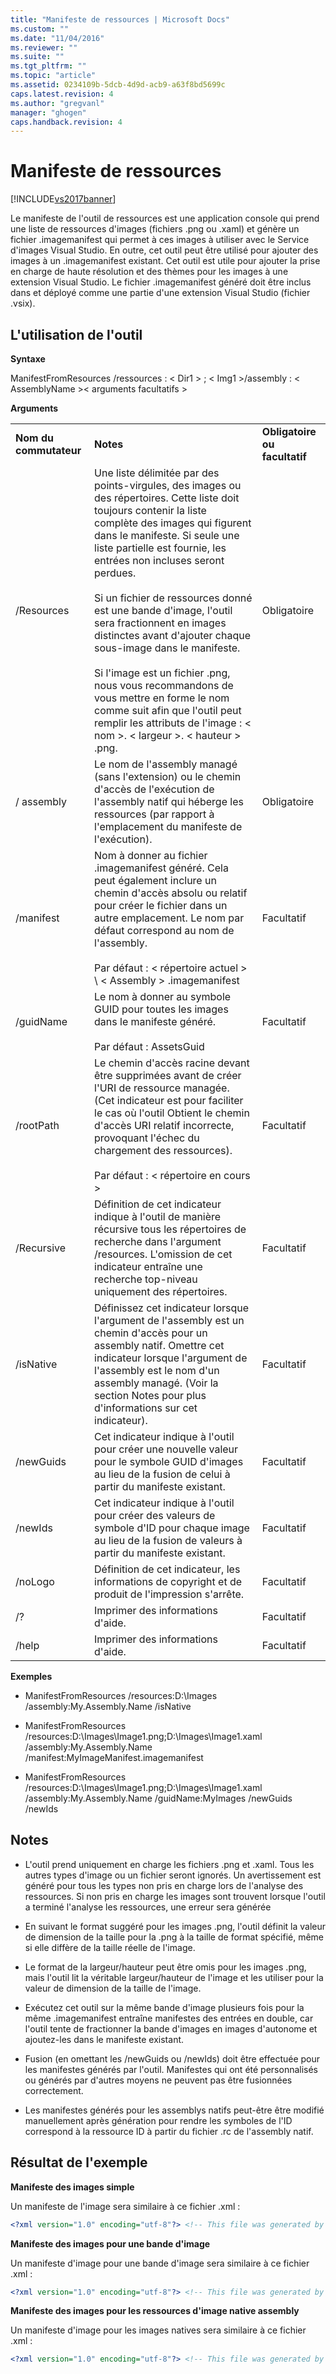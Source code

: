 ```yaml
---
title: "Manifeste de ressources | Microsoft Docs"
ms.custom: ""
ms.date: "11/04/2016"
ms.reviewer: ""
ms.suite: ""
ms.tgt_pltfrm: ""
ms.topic: "article"
ms.assetid: 0234109b-5dcb-4d9d-acb9-a63f8bd5699c
caps.latest.revision: 4
ms.author: "gregvanl"
manager: "ghogen"
caps.handback.revision: 4
---
```

# Manifeste de ressources
[!INCLUDE[vs2017banner](../../code-quality/includes/vs2017banner.md)]

Le manifeste de l'outil de ressources est une application console qui prend une liste de ressources d'images \(fichiers .png ou .xaml\) et génère un fichier .imagemanifest qui permet à ces images à utiliser avec le Service d'images Visual Studio. En outre, cet outil peut être utilisé pour ajouter des images à un .imagemanifest existant. Cet outil est utile pour ajouter la prise en charge de haute résolution et des thèmes pour les images à une extension Visual Studio. Le fichier .imagemanifest généré doit être inclus dans et déployé comme une partie d'une extension Visual Studio \(fichier .vsix\).  
  
## L'utilisation de l'outil  
 **Syntaxe**  
  
 ManifestFromResources \/ressources : \< Dir1 \> ; \< Img1 \>\/assembly : \< AssemblyName \>\< arguments facultatifs \>  
  
 **Arguments**  
  
||||  
|-|-|-|  
|**Nom du commutateur**|**Notes**|**Obligatoire ou facultatif**|  
|\/Resources|Une liste délimitée par des points\-virgules, des images ou des répertoires. Cette liste doit toujours contenir la liste complète des images qui figurent dans le manifeste. Si seule une liste partielle est fournie, les entrées non incluses seront perdues.<br /><br /> Si un fichier de ressources donné est une bande d'image, l'outil sera fractionnent en images distinctes avant d'ajouter chaque sous\-image dans le manifeste.<br /><br /> Si l'image est un fichier .png, nous vous recommandons de vous mettre en forme le nom comme suit afin que l'outil peut remplir les attributs de l'image : \< nom \>. \< largeur \>. \< hauteur \> .png.|Obligatoire|  
|\/ assembly|Le nom de l'assembly managé \(sans l'extension\) ou le chemin d'accès de l'exécution de l'assembly natif qui héberge les ressources \(par rapport à l'emplacement du manifeste de l'exécution\).|Obligatoire|  
|\/manifest|Nom à donner au fichier .imagemanifest généré. Cela peut également inclure un chemin d'accès absolu ou relatif pour créer le fichier dans un autre emplacement. Le nom par défaut correspond au nom de l'assembly.<br /><br /> Par défaut : \< répertoire actuel \> \\ \< Assembly \> .imagemanifest|Facultatif|  
|\/guidName|Le nom à donner au symbole GUID pour toutes les images dans le manifeste généré.<br /><br /> Par défaut : AssetsGuid|Facultatif|  
|\/rootPath|Le chemin d'accès racine devant être supprimées avant de créer l'URI de ressource managée. \(Cet indicateur est pour faciliter le cas où l'outil Obtient le chemin d'accès URI relatif incorrecte, provoquant l'échec du chargement des ressources\).<br /><br /> Par défaut : \< répertoire en cours \>|Facultatif|  
|\/Recursive|Définition de cet indicateur indique à l'outil de manière récursive tous les répertoires de recherche dans l'argument \/resources. L'omission de cet indicateur entraîne une recherche top\-niveau uniquement des répertoires.|Facultatif|  
|\/isNative|Définissez cet indicateur lorsque l'argument de l'assembly est un chemin d'accès pour un assembly natif. Omettre cet indicateur lorsque l'argument de l'assembly est le nom d'un assembly managé. \(Voir la section Notes pour plus d'informations sur cet indicateur\).|Facultatif|  
|\/newGuids|Cet indicateur indique à l'outil pour créer une nouvelle valeur pour le symbole GUID d'images au lieu de la fusion de celui à partir du manifeste existant.|Facultatif|  
|\/newIds|Cet indicateur indique à l'outil pour créer des valeurs de symbole d'ID pour chaque image au lieu de la fusion de valeurs à partir du manifeste existant.|Facultatif|  
|\/noLogo|Définition de cet indicateur, les informations de copyright et de produit de l'impression s'arrête.|Facultatif|  
|\/?|Imprimer des informations d'aide.|Facultatif|  
|\/help|Imprimer des informations d'aide.|Facultatif|  
  
 **Exemples**  
  
-   ManifestFromResources \/resources:D:\\Images \/assembly:My.Assembly.Name \/isNative  
  
-   ManifestFromResources \/resources:D:\\Images\\Image1.png;D:\\Images\\Image1.xaml \/assembly:My.Assembly.Name \/manifest:MyImageManifest.imagemanifest  
  
-   ManifestFromResources \/resources:D:\\Images\\Image1.png;D:\\Images\\Image1.xaml \/assembly:My.Assembly.Name \/guidName:MyImages \/newGuids \/newIds  
  
## Notes  
  
-   L'outil prend uniquement en charge les fichiers .png et .xaml. Tous les autres types d'image ou un fichier seront ignorés. Un avertissement est généré pour tous les types non pris en charge lors de l'analyse des ressources. Si non pris en charge les images sont trouvent lorsque l'outil a terminé l'analyse les ressources, une erreur sera générée  
  
-   En suivant le format suggéré pour les images .png, l'outil définit la valeur de dimension de la taille pour la .png à la taille de format spécifié, même si elle diffère de la taille réelle de l'image.  
  
-   Le format de la largeur\/hauteur peut être omis pour les images .png, mais l'outil lit la véritable largeur\/hauteur de l'image et les utiliser pour la valeur de dimension de la taille de l'image.  
  
-   Exécutez cet outil sur la même bande d'image plusieurs fois pour la même .imagemanifest entraîne manifestes des entrées en double, car l'outil tente de fractionner la bande d'images en images d'autonome et ajoutez\-les dans le manifeste existant.  
  
-   Fusion \(en omettant les \/newGuids ou \/newIds\) doit être effectuée pour les manifestes générés par l'outil. Manifestes qui ont été personnalisés ou générés par d'autres moyens ne peuvent pas être fusionnées correctement.  
  
-   Les manifestes générés pour les assemblys natifs peut\-être être modifié manuellement après génération pour rendre les symboles de l'ID correspond à la ressource ID à partir du fichier .rc de l'assembly natif.  
  
## Résultat de l'exemple  
 **Manifeste des images simple**  
  
 Un manifeste de l'image sera similaire à ce fichier .xml :  
  
```xml  
<?xml version="1.0" encoding="utf-8"?> <!-- This file was generated by the ManifestFromResources tool.--> <!-- Version: 14.0.15197 --> <ImageManifest xmlns:xsi="http://www.w3.org/2001/XMLSchema-instance" xmlns:xsd="http://www.w3.org/2001/XMLSchema" xmlns="http://schemas.microsoft.com/VisualStudio/ImageManifestSchema/2014"> <Symbols> <String Name="Resources" Value="/My.Assembly.Name;Component/Resources/Images" /> <Guid Name="AssetsGuid" Value="{fb41b7ef-6587-480c-aa27-5b559d42cfc9}" /> <ID Name="MyImage" Value="0" /> </Symbols> <Images> <Image Guid="$(AssetsGuid)" ID="$(MyImage)"> <Source Uri="$(Resources)/Xaml/MyImage.xaml" /> <Source Uri="$(Resources)/Png/MyImage.16.16.png"> <Size Value="16" /> </Source> </Image> </Images> <ImageLists /> </ImageManifest>  
```  
  
 **Manifeste des images pour une bande d'image**  
  
 Un manifeste d'image pour une bande d'image sera similaire à ce fichier .xml :  
  
```xml  
<?xml version="1.0" encoding="utf-8"?> <!-- This file was generated by the ManifestFromResources tool.--> <!-- Version: 14.0.15197 --> <ImageManifest xmlns:xsi="http://www.w3.org/2001/XMLSchema-instance" xmlns:xsd="http://www.w3.org/2001/XMLSchema" xmlns="http://schemas.microsoft.com/VisualStudio/ImageManifestSchema/2014"> <Symbols> <String Name="Resources" Value="/My.Assembly.Name;Component/Resources/ImageStrip" /> <Guid Name="AssetsGuid" Value="{fb41b7ef-6587-480c-aa27-5b559d42cfc9}" /> <ID Name="MyImageStrip_0" Value="1" /> <ID Name="MyImageStrip_1" Value="2" /> <ID Name="MyImageStrip" Value="3" /> </Symbols> <Images> <Image Guid="$(AssetsGuid)" ID="$(MyImageStrip_0)"> <Source Uri="$(Resources)/MyImageStrip_0.png"> <Size Value="16" /> </Source> </Image> <Image Guid="$(AssetsGuid)" ID="$(MyImageStrip_1)"> <Source Uri="$(Resources)/MyImageStrip_1.png"> <Size Value="16" /> </Source> </Image> </Images> <ImageLists> <ImageList Guid="$(AssetsGuid)" ID="$(MyImageStrip)"> <ContainedImage Guid="$(AssetsGuid)" ID="$(MyImageStrip_0)" /> <ContainedImage Guid="$(AssetsGuid)" ID="$(MyImageStrip_1)" /> </ImageList> </ImageLists> </ImageManifest>  
```  
  
 **Manifeste des images pour les ressources d'image native assembly**  
  
 Un manifeste d'image pour les images natives sera similaire à ce fichier .xml :  
  
```xml  
<?xml version="1.0" encoding="utf-8"?> <!-- This file was generated by the ManifestFromResources tool.--> <!-- Version: 14.0.15198 --> <ImageManifest xmlns:xsi="http://www.w3.org/2001/XMLSchema-instance" xmlns:xsd="http://www.w3.org/2001/XMLSchema" xmlns="http://schemas.microsoft.com/VisualStudio/ImageManifestSchema/2014"> <Symbols> <String Name="Resources" Value="..\Assembly\Folder\My.Assembly.Name" /> <Guid Name="AssetsGuid" Value="{442d8739-efde-46a4-8f29-e3a1e5e7f8b4}" /> <ID Name="MyImage1" Value="0" /> <ID Name="MyImage2" Value="1" /> </Symbols> <Images> <Image Guid="$(AssetsGuid)" ID="$(MyImage1)"> <Source Uri="$(Resources)"> <Size Value="16" /> <NativeResource ID="$(MyImage1)" Type="PNG" /> </Source> </Image> <Image Guid="$(AssetsGuid)" ID="$(MyImage2)"> <Source Uri="$(Resources)"> <Size Value="16" /> <NativeResource ID="$(MyImage2)" Type="PNG" /> </Source> </Image> </Images> <ImageLists /> </ImageManifest>  
```